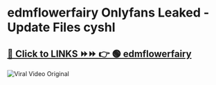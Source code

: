 
 # edmflowerfairy Onlyfans Leaked - Update Files cyshl

## <h2><a href="https://clipsfans.com/edmflowerfairy&ref=git">🔗 Click to LINKS ⏩⏩ 👉 🟢 edmflowerfairy </a></h2>

<a href="https://clipsfans.com/edmflowerfairy&ref=git" rel="nofollow" data-target="animated-image.originalLink"><img src="https://i.ibb.co.com/xMMVF88/686577567.gif" alt="Viral Video Original" style="max-width: 100%; display: inline-block;" data-target="animated-image.originalImage"></a>

